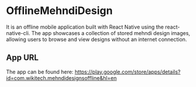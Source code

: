# OfflineMehndiDesign
It is an offline mobile application built with React Native using the react-native-cli. The app showcases a collection of stored mehndi design images, allowing users to browse and view designs without an internet connection.
## App URL
The app can be found here: https://play.google.com/store/apps/details?id=com.wikitech.mehndidesignsoffline&hl=en
